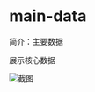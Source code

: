 # main-data

简介：主要数据

展示核心数据

![截图](https://img.alicdn.com/tfs/TB1tmdQiAKWBuNjy1zjXXcOypXa-2058-426.png)

